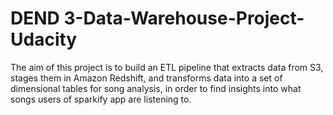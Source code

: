 # DEND 3-Data-Warehouse-Project-Udacity
The aim of this project is to build an ETL pipeline that extracts data from S3, stages them in Amazon Redshift, and transforms data into a set of dimensional tables for song analysis, in order to find insights into what songs users of  sparkify app are listening to.
